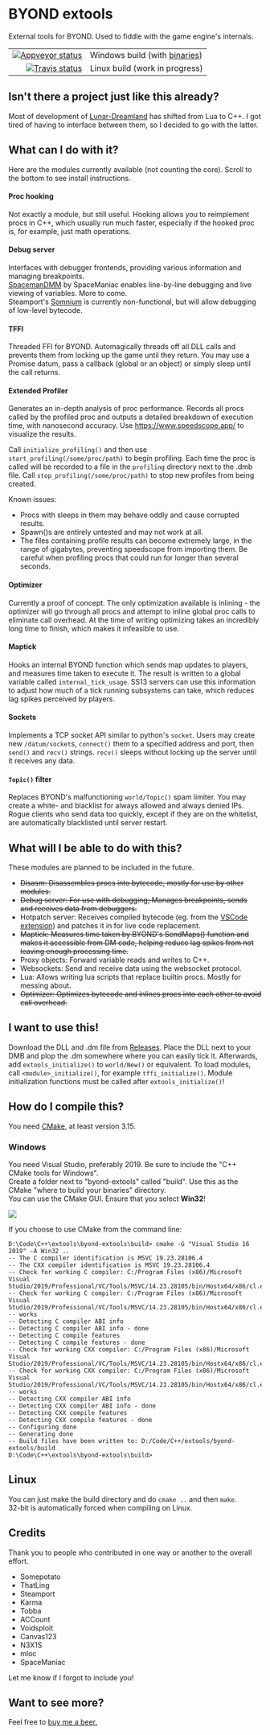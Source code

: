 # BYOND extools
External tools for BYOND. Used to fiddle with the game engine's internals.

<table>
<tr><td align="right"><a href="https://ci.appveyor.com/project/MCHSL/extools"><img src="https://ci.appveyor.com/api/projects/status/github/MCHSL/extools?svg=true" alt="Appveyor status" /></a></td><td>Windows build (with <a href="https://ci.appveyor.com/project/MCHSL/extools/build/artifacts">binaries</a>)</td></tr>
<tr><td align="right"><a href="https://travis-ci.org/MCHSL/extools"><img src="https://travis-ci.org/MCHSL/extools.svg?branch=master" alt="Travis status" /></td><td>Linux build (work in progress)</td></tr>
</table>

## Isn't there a project just like this already?
Most of development of [Lunar-Dreamland](https://github.com/goonstation/Lunar-Dreamland) has shifted from Lua to C++. I got tired of having to interface between them, so I decided to go with the latter.

## What can I do with it?
Here are the modules currently available (not counting the core). Scroll to the bottom to see install instructions.

#### Proc hooking
Not exactly a module, but still useful. Hooking allows you to reimplement procs in C++, which usually run much faster, especially if the hooked proc is, for example, just math operations.

#### Debug server
Interfaces with debugger frontends, providing various information and managing breakpoints.  
[SpacemanDMM](https://github.com/SpaceManiac/SpacemanDMM) by SpaceManiac enables line-by-line debugging and live viewing of variables. More to come.  
Steamport's [Somnium](https://github.com/steamp0rt/somnium) is currently non-functional, but will allow debugging of low-level bytecode.  

#### TFFI
Threaded FFI for BYOND. Automagically threads off all DLL calls and prevents them from locking up the game until they return. You may use a Promise datum, pass a callback (global or an object) or simply sleep until the call returns.

#### Extended Profiler
Generates an in-depth analysis of proc performance. Records all procs called by the profiled proc and outputs a detailed breakdown of execution time, with nanosecond accuracy. Use https://www.speedscope.app/ to visualize the results.

Call `initialize_profiling()` and then use `start_profiling(/some/proc/path)` to begin profiling. Each time the proc is called will be recorded to a file in the `profiling` directory next to the .dmb file. Call `stop_profiling(/some/proc/path)` to stop new profiles from being created.

Known issues:

- Procs with sleeps in them may behave oddly and cause corrupted results.
- Spawn()s are entirely untested and may not work at all.
- The files containing profile results can become extremely large, in the range of gigabytes, preventing speedscope from importing them. Be careful when profiling procs that could run for longer than several seconds.

#### Optimizer
Currently a proof of concept. The only optimization available is inlining - the optimizer will go through all procs and attempt to inline global proc calls to eliminate call overhead. At the time of writing optimizing takes an incredibly long time to finish, which makes it infeasible to use.

#### Maptick
Hooks an internal BYOND function which sends map updates to players, and measures time taken to execute it. The result is written to a global variable called `internal_tick_usage`. SS13 servers can use this information to adjust how much of a tick running subsystems can take, which reduces lag spikes perceived by players.

#### Sockets
Implements a TCP socket API similar to python's `socket`. Users may create new `/datum/socket`s, `connect()` them to a specified address and port, then `send()` and `recv()` strings. `recv()` sleeps without locking up the server until it receives any data.

#### `Topic()` filter
Replaces BYOND's malfunctioning `world/Topic()` spam limiter. You may create a white- and blacklist for always allowed and always denied IPs. Rogue clients who send data too quickly, except if they are on the whitelist, are automatically blacklisted until server restart.

## What will I be able to do with this?
These modules are planned to be included in the future.

- ~~Disasm: Disassembles procs into bytecode, mostly for use by other modules.~~
- ~~Debug server: For use with debugging; Manages breakpoints, sends and receives data from debuggers.~~
- Hotpatch server: Receives compiled bytecode (eg. from the [VSCode extension](https://github.com/SpaceManiac/SpacemanDMM)) and patches it in for live code replacement.
- ~~Maptick: Measures time taken by BYOND's SendMaps() function and makes it accessible from DM code, helping reduce lag spikes from not leaving enough processing time.~~
- Proxy objects: Forward variable reads and writes to C++.
- Websockets: Send and receive data using the websocket protocol.
- Lua: Allows writing lua scripts that replace builtin procs. Mostly for messing about.
- ~~Optimizer: Optimizes bytecode and inlines procs into each other to avoid call overhead.~~

## I want to use this!
Download the DLL and .dm file from [Releases](https://github.com/MCHSL/extools/releases). Place the DLL next to your DMB and plop the .dm somewhere where you can easily tick it. Afterwards, add `extools_initialize()` to `world/New()` or equivalent. To load modules, call `<module>_initialize()`, for example `tffi_initialize()`. Module initialization functions must be called after `extools_initialize()`!

## How do I compile this?
You need [CMake](https://cmake.org/download/), at least version 3.15.  
### Windows
You need Visual Studio, preferably 2019. Be sure to include the "C++ CMake tools for Windows".  
Create a folder next to "byond-extools" called "build". Use this as the CMake "where to build your binaries" directory.  
You can use the CMake GUI. Ensure that you select **Win32**!  

![](https://i.imgur.com/4Sg9ECc.gif)

If you choose to use CMake from the command line:
```
D:\Code\C++\extools\byond-extools\build> cmake -G "Visual Studio 16 2019" -A Win32 ..
-- The C compiler identification is MSVC 19.23.28106.4
-- The CXX compiler identification is MSVC 19.23.28106.4
-- Check for working C compiler: C:/Program Files (x86)/Microsoft Visual Studio/2019/Professional/VC/Tools/MSVC/14.23.28105/bin/Hostx64/x86/cl.exe
-- Check for working C compiler: C:/Program Files (x86)/Microsoft Visual Studio/2019/Professional/VC/Tools/MSVC/14.23.28105/bin/Hostx64/x86/cl.exe -- works
-- Detecting C compiler ABI info
-- Detecting C compiler ABI info - done
-- Detecting C compile features
-- Detecting C compile features - done
-- Check for working CXX compiler: C:/Program Files (x86)/Microsoft Visual Studio/2019/Professional/VC/Tools/MSVC/14.23.28105/bin/Hostx64/x86/cl.exe
-- Check for working CXX compiler: C:/Program Files (x86)/Microsoft Visual Studio/2019/Professional/VC/Tools/MSVC/14.23.28105/bin/Hostx64/x86/cl.exe -- works
-- Detecting CXX compiler ABI info
-- Detecting CXX compiler ABI info - done
-- Detecting CXX compile features
-- Detecting CXX compile features - done
-- Configuring done
-- Generating done
-- Build files have been written to: D:/Code/C++/extools/byond-extools/build
D:\Code\C++\extools\byond-extools\build>
```

## Linux
You can just make the build directory and do `cmake ..` and then `make`.  
32-bit is automatically forced when compiling on Linux.

## Credits
Thank you to people who contributed in one way or another to the overall effort.

- Somepotato
- ThatLing
- Steamport
- Karma
- Tobba
- ACCount
- Voidsploit
- Canvas123
- N3X1S
- mloc
- SpaceManiac

Let me know if I forgot to include you!

## Want to see more?
Feel free to [buy me a beer.](https://ko-fi.com/asd1337)
